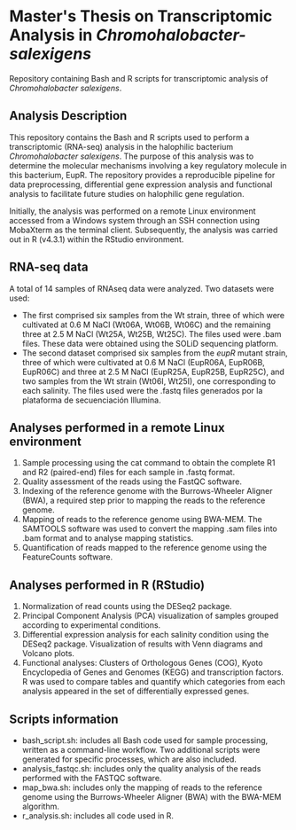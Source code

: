 # Master's Thesis on Transcriptomic Analysis in *Chromohalobacter-salexigens*
Repository containing Bash and R scripts for transcriptomic analysis of *Chromohalobacter salexigens*.

## Analysis Description
This repository contains the Bash and R scripts used to perform a transcriptomic (RNA-seq) analysis in the halophilic bacterium *Chromohalobacter salexigens*. The purpose of this analysis was to determine the molecular mechanisms involving a key regulatory molecule in this bacterium, EupR. The repository provides a reproducible pipeline for data preprocessing, differential gene expression analysis and functional analysis to facilitate future studies on halophilic gene regulation.

Initially, the analysis was performed on a remote Linux environment accessed from a Windows system through an SSH connection using MobaXterm as the terminal client. Subsequently, the analysis was carried out in R (v4.3.1) within the RStudio environment.

## RNA-seq data

A total of 14 samples of RNAseq data were analyzed. Two datasets were used:
 - The first comprised six samples from the Wt strain, three of which were cultivated at 0.6 M NaCl (Wt06A, Wt06B, Wt06C) and the remaining three at 2.5 M NaCl (Wt25A, Wt25B, Wt25C). The files used were .bam files. These data were obtained using the SOLiD sequencing platform.
 - The second dataset comprised six samples from the *eupR* mutant strain, three of which were cultivated at 0.6 M NaCl (EupR06A, EupR06B, EupR06C) and three at 2.5 M NaCl (EupR25A, EupR25B, EupR25C), and two samples from the Wt strain (Wt06I, Wt25I), one corresponding to each salinity. The files used were the .fastq files generados por la plataforma de secuenciación Illumina.

## Analyses performed in a remote Linux environment
1) Sample processing using the cat command to obtain the complete R1 and R2 (paired-end) files for each sample in .fastq format.
2) Quality assessment of the reads using the FastQC software.
3) Indexing of the reference genome with the Burrows-Wheeler Aligner (BWA), a required step prior to mapping the reads to the reference genome.
4) Mapping of reads to the reference genome using BWA-MEM. The SAMTOOLS software was used to convert the mapping .sam files into .bam format and to analyse mapping statistics.
5) Quantification of reads mapped to the reference genome using the FeatureCounts software.

## Analyses performed in R (RStudio)
1) Normalization of read counts using the DESeq2 package.
2) Principal Component Analysis (PCA) visualization of samples grouped according to experimental conditions.
3) Differential expression analysis for each salinity condition using the DESeq2 package. Visualization of results with Venn diagrams and Volcano plots.
4) Functional analyses: Clusters of Orthologous Genes (COG), Kyoto Encyclopedia of Genes and Genomes (KEGG) and transcription factors. R was used to compare tables and quantify which categories from each analysis appeared in the set of differentially expressed genes.

## Scripts information
- bash_script.sh: includes all Bash code used for sample processing, written as a command-line workflow. Two additional scripts were generated for specific processes, which are also included.
- analysis_fastqc.sh: includes only the quality analysis of the reads performed with the FASTQC software.
- map_bwa.sh: includes only the mapping of reads to the reference genome using the Burrows-Wheeler Aligner (BWA) with the BWA-MEM algorithm.
- r_analysis.sh: includes all code used in R.
